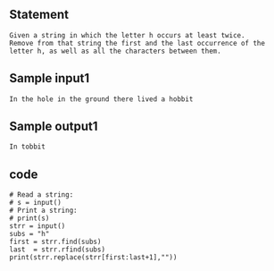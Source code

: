 ## Statement
```
Given a string in which the letter h occurs at least twice. 
Remove from that string the first and the last occurrence of the letter h, as well as all the characters between them.
```
## Sample input1
```
In the hole in the ground there lived a hobbit
```
## Sample output1
```
In tobbit
```
## code
```
# Read a string:
# s = input()
# Print a string:
# print(s)
strr = input()
subs = "h"
first = strr.find(subs)
last  = strr.rfind(subs)
print(strr.replace(strr[first:last+1],""))

   
   
   
```

